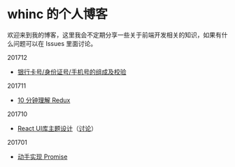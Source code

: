 # whinc 的个人博客

欢迎来到我的博客，这里我会不定期分享一些关于前端开发相关的知识，如果有什么问题可以在 Issues 里面讨论。

201712
* [银行卡号/身份证号/手机号的组成及校验](common/introduction-to-phone-card-id-no/index.md)

201711
* [10 分钟理解 Redux](react/introduction-to-redux/index.md)

201710
* [React UI库主题设计](react/react-ui-lib-theme-design/index.md)（[讨论](https://github.com/whinc/blog/issues/1)）

201701
* [动手实现 Promise](ECMAScript/implematiation-of-promise/index.md)